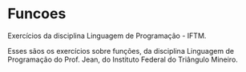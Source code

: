 # Funcoes
Exercícios da disciplina Linguagem de Programação - IFTM.

Esses sãos os exercícios sobre funções, da disciplina Linguagem de Programação do Prof. Jean, do Instituto Federal do Triângulo Mineiro.

